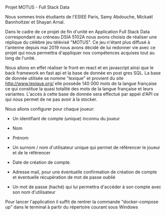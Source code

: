 Projet MOTUS - Full Stack Data

Nous sommes trois étudiants de l'ESIEE Paris, Samy Abdouche, Mickaël Bannholtzer et Shayan Arnal.

Dans le cadre de ce projet de fin d'unité en Application Full Stack Data correspondant au créneau DSIA 5102A nous avons choisis de réaliser une réplique du cèlèbre jeu télévisé "MOTUS". 
Ce jeu n'étant plus diffusé à l'antenne depuis mai 2019 nous avons décidé de lui redonner vie avec ce projet qui nous permettra d'appliquer nos compétences acquises tout au long de l'unité.

Nous allons en effet réaliser le front en react et en javascript ainsi que le back framework en fast api et la base de donnée en post gres SQL.
La base de donnée utilisée se nomme "lexique" et provient du site http://www.lexique.org/ elle possède 140 000 mots de la langue française ce qui constitue la quasi totalité des mots de la langue française et leurs variantes.
L'accès à cette base de donnée sera effectué par appel d'API ce qui nous permet de ne pas avoir à la stocker.

Nous allons configurer pour chaque joueur:

- Un identifiant de compte (unique) inconnu du joueur

- Nom

- Prénom

- Un surnom / nom d'utilisateur unique qui permet de référencer le joueur et de le référencer 

- Date de création de compte.

- Adresse mail, pour une éventuelle confirmation de création de compte et éventuelle récupération de mot de passe oublié

- Un mot de passe (haché) qui lui permettra d'accéder à son compte avec son nom d'utilisateur

Pour lancer l'application il suffit de rentrer la commande "docker-compose up" dans le terminal à partir du répertoire courant sous Windows










